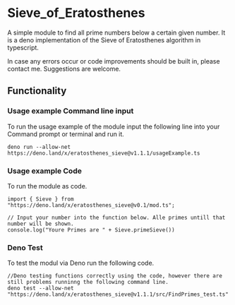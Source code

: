 # Sieve_of_Eratosthenes
A simple module to find all prime numbers below a certain given number. It is a deno implementation of the Sieve of Eratosthenes algorithm in typescript. 

In case any errors occur or code improvements should be built in, please contact me. Suggestions are welcome. 

## Functionality 
### Usage example Command line input ###
To run the usage example of the module input the following line into your Command prompt or terminal and run it.
```
deno run --allow-net https://deno.land/x/eratosthenes_sieve@v1.1.1/usageExample.ts
```

### Usage example Code ### 
To run the module as code.
```
import { Sieve } from "https://deno.land/x/eratosthenes_sieve@v0.1/mod.ts";

// Input your number into the function below. Alle primes untill that number will be shown.
console.log("Youre Primes are " + Sieve.primeSieve()) 
```

### Deno Test ###
To test the modul via Deno run the following code. 
```
//Deno testing functions correctly using the code, however there are still problems runninng the following command line. 
deno test --allow-net "https://deno.land/x/eratosthenes_sieve@v1.1.1/src/FindPrimes_test.ts"
```
